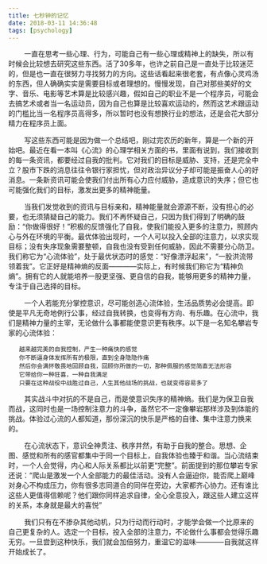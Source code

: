 ```yaml
---
title: 七秒钟的记忆
date: 2018-03-11 14:36:48
tags: [psychology]
---
```



  &ensp;&ensp;&emsp; 一直在思考一些心理、行为，可能自己有一些心理或精神上的缺失，所以有时候会比较想去研究这些东西。活了30多年，也许之前自己是一直处于比较迷茫的，但是也一直在很努力寻找努力的方向。这些话看起来很老套，有点像心灵鸡汤的东西，但人确确实实是需要目标或者理想的。慢慢发现，自己对那些美好的文字、音乐、电影等艺术算是比较感兴趣，假如自己的职业不是一个程序员，可能会去搞艺术或者当一名运动员，因为自己也算是比较喜欢运动的，然而这艺术跟运动的门槛比当一名程序员高得多，所以暂时也没有想换行业的想法，还是会花大部分精力在程序员上面。


  &ensp;&ensp;&emsp; 写这些东西可能是因为做一个总结吧，刚过完农历的新年，算是一个新的开始吧。最近在看一本叫《心流》的心理学相关方面的书，里面有说到，我们接收到的每一条资讯，都要经过自我的批判。它对我们的目标是威胁、支持，还是完全中立？股市下跌的消息往往令银行家担忧，但对政治异议分子却可能是振奋人心的好消息。一条新资讯可能会使我们付出所有心力应付威胁，造成意识的失序；但它也可能强化我们的目标，激发出更多的精神能量。

  
  &ensp;&ensp;&emsp; 当我们发觉收到的资讯与目标亲和，精神能量就会源源不断，没有担心的必要，也无须猜疑自己的能力。我们不再怀疑自己，只因为我们得到了明确的鼓励：“你做得很好！”积极的反馈强化了自我，使我们能投入更多的注意力，照顾内心与外在环境的平衡。最优体验出现时，一个人可以投入全部的注意力，以求实现目标；没有失序现象需要整顿，自我也没有受到任何威胁，因此不需要分心防卫。我们称它为“心流体验”，处于最优状态时的感觉：“好像漂浮起来”，“一股洪流带领着我”。它正好是精神熵的反面————实际上，有时候我们称它为“精神负熵”。拥有它的人就能培养一股更坚强、更自信的自我，能够用更多的精神力量，专注于自己选择的目标。

  
  &ensp;&ensp;&emsp; 一个人若能充分掌控意识，尽可能创造心流体验，生活品质势必会提高。即使是平凡无奇地例行公事，经过自我转换，也变得有方向、有乐趣。在心流中，我们是精神力量的主宰，无论做什么事都能使意识更有秩序。以下是一名知名攀岩专家的心流体验：

  
       越来越完美的自我控制，产生一种痛快的感觉
       你不断逼身体发挥所有的极限，直到全身隐隐作痛
       然后你会满怀敬畏地回顾自我，回顾你所做的一切，那种佩服的感觉简直无法形容
       它带给你一种狂喜，一种自我满足
       只要在这种战役中战胜过自己，人生其他战场的挑战，也就变得容易多了


&ensp;&ensp;&emsp; 其实战斗中对抗的不是自己，而是使意识失序的精神熵。我们是为保卫自我而战，这同时也是一场控制注意力的斗争，虽然它不一定像攀岩那样涉及到体能的挑战。体验过心流的人都知道，那份深沉的快乐是严格的自律、集中注意力换来的。


&ensp;&ensp;&emsp; 在心流状态下，意识全神贯注、秩序井然，有助于自我的整合。思想、企图、感觉和所有的感官都集中于同一个目标上，自我体验也臻于和谐。当心流结束时，一个人会觉得，内心和人际关系都比以前更“完整”。前面提到的那位攀岩专家还说：“爬山是激发一个人全部能力的最佳活动。没有人会逼迫你，能否爬上巅峰对身心不构成压力，你有很多志同道合的同伴在旁边，大家都齐心协力。还有谁比这些人更值得信赖呢？他们跟你同样追求自律，全心全意投入，跟这些人建立这样的关系，本身就是最大的喜悦”


&ensp;&ensp;&emsp; 我们只有在不掺杂其他动机，只为行动而行动时，才能学会做一个比原来的自己更复杂的人。选定一个目标，投入全部的注意力，不论做什么事都会觉得乐趣无穷。一旦尝到这种快乐，我们就会加倍努力，重温它的滋味————自我就这样开始成长了。




 

       